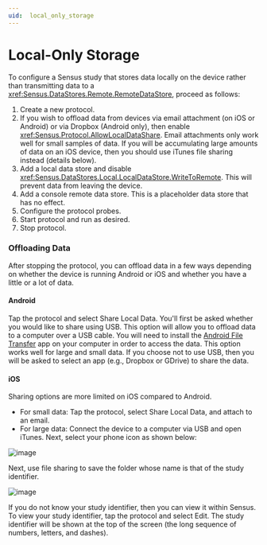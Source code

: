 ```yaml
---
uid:  local_only_storage
---
```


# Local-Only Storage
To configure a Sensus study that stores data locally on the device rather than 
transmitting data to a <xref:Sensus.DataStores.Remote.RemoteDataStore>, proceed as follows:

1. Create a new protocol.
1. If you wish to offload data from devices via email attachment (on iOS or Android) or via Dropbox 
(Android only), then enable <xref:Sensus.Protocol.AllowLocalDataShare>. Email attachments only work
well for small samples of data. If you will be accumulating large amounts of data on an iOS device, 
then you should use iTunes file sharing instead (details below).
1. Add a local data store and disable <xref:Sensus.DataStores.Local.LocalDataStore.WriteToRemote>. This will prevent 
data from leaving the device.
1. Add a console remote data store. This is a placeholder data store that has no effect.
1. Configure the protocol probes.
1. Start protocol and run as desired.
1. Stop protocol.

### Offloading Data
After stopping the protocol, you can offload data in a few ways depending on whether the 
device is running Android or iOS and whether you have a little or a lot of data.

#### Android
Tap the protocol and select Share Local Data. You'll first be asked whether you would like to share
using USB. This option will allow you to offload data to a computer over a USB cable. You will need
to install the [Android File Transfer](https://www.android.com/filetransfer/) app on your computer
in order to access the data. This option works well for large and small data. If you choose not to 
use USB, then you will be asked to select an app (e.g., Dropbox or GDrive) to share the data.

#### iOS
Sharing options are more limited on iOS compared to Android.
  * For small data:  Tap the protocol, select Share Local Data, and attach to an email.
  * For large data:  Connect the device to a computer via USB and open iTunes. Next, 
    select your phone icon as shown below:
    
![image](/sensus/images/itunes-device.png)

Next, use file sharing to save the folder whose name is that of the study identifier.

![image](/sensus/images/itunes-file-sharing.png)

If you do not know your study identifier, then you can view it within Sensus. To view your study
identifier, tap the protocol and select Edit. The study identifier will be shown at the top of the
screen (the long sequence of numbers, letters, and dashes).